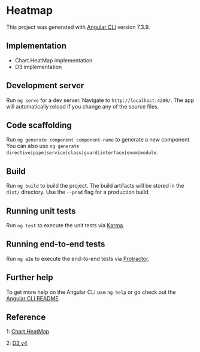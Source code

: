 # Heatmap

This project was generated with [Angular CLI](https://github.com/angular/angular-cli) version 7.3.9.

## Implementation
 - Chart.HeatMap implementation
 - D3 implementation

## Development server

Run `ng serve` for a dev server. Navigate to `http://localhost:4200/`. The app will automatically reload if you change any of the source files.

## Code scaffolding

Run `ng generate component component-name` to generate a new component. You can also use `ng generate directive|pipe|service|class|guard|interface|enum|module`.

## Build

Run `ng build` to build the project. The build artifacts will be stored in the `dist/` directory. Use the `--prod` flag for a production build.

## Running unit tests

Run `ng test` to execute the unit tests via [Karma](https://karma-runner.github.io).

## Running end-to-end tests

Run `ng e2e` to execute the end-to-end tests via [Protractor](http://www.protractortest.org/).

## Further help

To get more help on the Angular CLI use `ng help` or go check out the [Angular CLI README](https://github.com/angular/angular-cli/blob/master/README.md).

## Reference
1: [Chart.HeatMap](https://github.com/tmroyal/Chart.HeatMap/)

2: [D3 v4](http://bl.ocks.org/ganezasan/dfe585847d65d0742ca7d0d1913d50e1)

